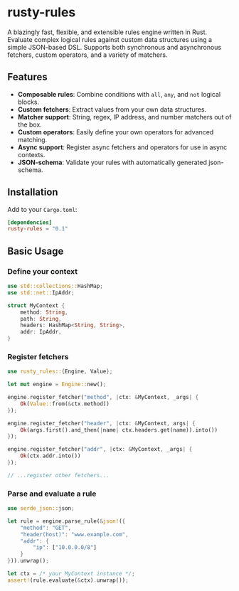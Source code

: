 # rusty-rules

A blazingly fast, flexible, and extensible rules engine written in Rust. Evaluate complex logical rules against custom data structures using a simple JSON-based DSL. Supports both synchronous and asynchronous fetchers, custom operators, and a variety of matchers.

## Features

- **Composable rules**: Combine conditions with `all`, `any`, and `not` logical blocks.
- **Custom fetchers**: Extract values from your own data structures.
- **Matcher support**: String, regex, IP address, and number matchers out of the box.
- **Custom operators**: Easily define your own operators for advanced matching.
- **Async support**: Register async fetchers and operators for use in async contexts.
- **JSON-schema**: Validate your rules with automatically generated json-schema.

## Installation

Add to your `Cargo.toml`:

```toml
[dependencies]
rusty-rules = "0.1"
```

## Basic Usage

### Define your context

```rust
use std::collections::HashMap;
use std::net::IpAddr;

struct MyContext {
    method: String,
    path: String,
    headers: HashMap<String, String>,
    addr: IpAddr,
}
```

### Register fetchers

```rust
use rusty_rules::{Engine, Value};

let mut engine = Engine::new();

engine.register_fetcher("method", |ctx: &MyContext, _args| {
    Ok(Value::from(&ctx.method))
});

engine.register_fetcher("header", |ctx: &MyContext, args| {
    Ok(args.first().and_then(|name| ctx.headers.get(name)).into())
});

engine.register_fetcher("addr", |ctx: &MyContext, _args| {
    Ok(ctx.addr.into())
});

// ...register other fetchers...
```

### Parse and evaluate a rule

```rust
use serde_json::json;

let rule = engine.parse_rule(&json!({
    "method": "GET",
    "header(host)": "www.example.com",
    "addr": {
        "ip": ["10.0.0.0/8"]
    }
})).unwrap();

let ctx = /* your MyContext instance */;
assert!(rule.evaluate(&ctx).unwrap());
```
